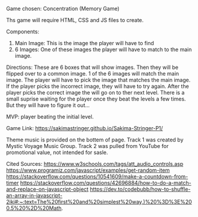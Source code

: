 Game chosen: Concentration (Memory Game)

Ths game will require HTML, CSS and JS files to create.

Components: 
1) Main Image: This is the image the player will have to find
2) 6 Images: One of these images the player will have to match to 
the main image.

Directions:
These are 6 boxes that will show 
images. Then they will be flipped 
over to a common image. 1 of the 6 
images will match the main image. The 
player will have to pick the image that 
matches the main image. If the player picks
the incorrect image, they will have to try again.
After the player picks the correct image the will go 
on to ther next level. There is a small suprise waiting
for the player once they beat the levels a few times. But
they will have to figure it out...

MVP: player beating the initial level.


Game Link:
https://sakimastringer.github.io/Sakima-Stringer-P1/


Theme music is provided on the bottem of page.
Track 1 was created by Mystic Voyage Music Group.
Track 2 was pulled from YouTube for promotional value, not intended for sasle.


Cited Sources:
https://www.w3schools.com/tags/att_audio_controls.asp
https://www.programiz.com/javascript/examples/get-random-item
https://stackoverflow.com/questions/10541609/make-a-countdown-from-timer
https://stackoverflow.com/questions/42696884/how-to-do-a-match-and-replace-on-javascript-object
https://dev.to/codebubb/how-to-shuffle-an-array-in-javascript-2ikj#:~:text=The%20first%20and%20simplest%20way,)%20%3D%3E%200.5%20%2D%20Math.



